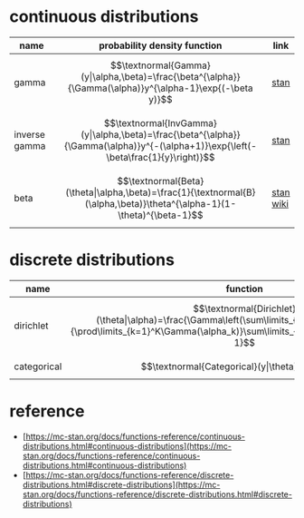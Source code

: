 # continuous distributions

|name|probability density function|link|
|---|---|---|
|gamma|$$\textnormal{Gamma}(y\|\alpha,\beta)=\frac{\beta^{\alpha}}{\Gamma(\alpha)}y^{\alpha-1}\exp{(-\beta y)}$$|[stan](https://mc-stan.org/docs/functions-reference/gamma-distribution.html)|
|inverse gamma|$$\textnormal{InvGamma}(y\|\alpha,\beta)=\frac{\beta^{\alpha}}{\Gamma(\alpha)}y^{-(\alpha+1)}\exp{\left(-\beta\frac{1}{y}\right)}$$|[stan](https://mc-stan.org/docs/functions-reference/inverse-gamma-distribution.html)|
|beta|$$\textnormal{Beta}(\theta\|\alpha,\beta)=\frac{1}{\textnormal{B}(\alpha,\beta)}\theta^{\alpha-1}(1-\theta)^{\beta-1}$$|[stan](https://mc-stan.org/docs/functions-reference/beta-distribution.html)<br>[wiki](https://en.wikipedia.org/wiki/Beta_function)|

# discrete distributions

|name|function|link|
|---|---|---|
|dirichlet|$$\textnormal{Dirichlet}(\theta\|\alpha)=\frac{\Gamma\left(\sum\limits_{k=1}^K\alpha_k\right)}{\prod\limits_{k=1}^K\Gamma(\alpha_k)}\sum\limits_{k=1}^K\theta_{k}^{\alpha_k-1}$$|[stan](https://mc-stan.org/docs/functions-reference/dirichlet-distribution.html)<br>[wiki](https://en.wikipedia.org/wiki/Dirichlet_distribution)|
|categorical|$$\textnormal{Categorical}(y\|\theta)=\theta_y$$|[stan](https://mc-stan.org/docs/functions-reference/categorical-distribution.html)|

# reference

* [https://mc-stan.org/docs/functions-reference/continuous-distributions.html#continuous-distributions](https://mc-stan.org/docs/functions-reference/continuous-distributions.html#continuous-distributions)
* [https://mc-stan.org/docs/functions-reference/discrete-distributions.html#discrete-distributions](https://mc-stan.org/docs/functions-reference/discrete-distributions.html#discrete-distributions)
